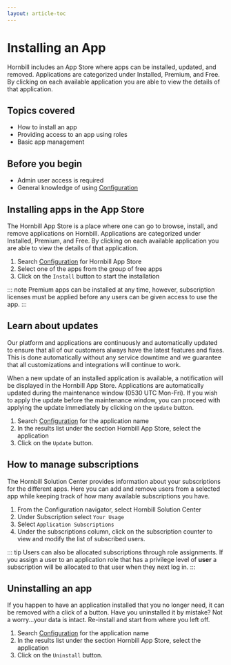 ```yaml
---
layout: article-toc
---
```

# Installing an App
Hornbill includes an App Store where apps can be installed, updated, and removed. Applications are categorized under Installed, Premium, and Free. By clicking on each available application you are able to view the details of that application.

## Topics covered
* How to install an app
* Providing access to an app using roles
* Basic app management

## Before you begin
* Admin user access is required
* General knowledge of using [Configuration](/esp-config/getting-started/using-configuration)

## Installing apps in the App Store
The Hornbill App Store is a place where one can go to browse, install, and remove applications on Hornbill. Applications are categorized under Installed, Premium, and Free. By clicking on each available application you are able to view the details of that application.

1. Search [Configuration](/esp-config/getting-started/using-configuration) for Hornbill App Store
1. Select one of the apps from the group of free apps
1. Click on the `Install` button to start the installation

::: note
Premium apps can be installed at any time, however, subscription licenses must be applied before any users can be given access to use the app.
:::

## Learn about updates
Our platform and applications are continuously and automatically updated to ensure that all of our customers always have the latest features and fixes.  This is done automatically without any service downtime and we guarantee that all customizations and integrations will continue to work.

When a new update of an installed application is available, a notification will be displayed in the Hornbill App Store. Applications are automatically updated during the maintenance window (0530 UTC Mon-Fri). If you wish to apply the update before the maintenance window, you can proceed with applying the update immediately by clicking on the `Update` button.

1. Search [Configuration](/esp-config/getting-started/using-configuration) for the application name
1. In the results list under the section Hornbill App Store, select the application
1. Click on the `Update` button.

##  How to manage subscriptions
The Hornbill Solution Center provides information about your subscriptions for the different apps.  Here you can add and remove users from a selected app while keeping track of how many available subscriptions you have.

1. From the Configuration navigator, select Hornbill Solution Center
1. Under Subscription select `Your Usage`
1. Select `Application Subscriptions`
1. Under the subscriptions column, click on the subscription counter to view and modify the list of subscribed users.

::: tip
Users can also be allocated subscriptions through role assignments.  If you assign a user to an application role that has a privilege level of **user** a subscription will be allocated to that user when they next log in.
:::

## Uninstalling an app
If you happen to have an application installed that you no longer need, it can be removed with a click of a button. Have you uninstalled it by mistake? Not a worry...your data is intact. Re-install and start from where you left off.

1. Search [Configuration](/esp-config/getting-started/using-configuration) for the application name
1. In the results list under the section Hornbill App Store, select the application
1. Click on the `Uninstall` button.
